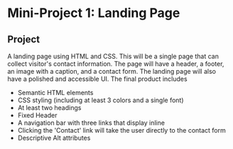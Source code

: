 # Mini-Project 1: Landing Page


## Project

A landing page using HTML and CSS. This will be a single page that can collect visitor's contact information. The page will have a header, a footer, an image with a caption, and a contact form. The landing page will also have a polished and accessible UI. The final product includes 

* Semantic HTML elements
* CSS styling (including at least 3 colors and a single font) 
* At least two headings
* Fixed Header
* A navigation bar with three links that display inline
* Clicking the 'Contact' link will take the user directly to the contact form
* Descriptive Alt attributes


